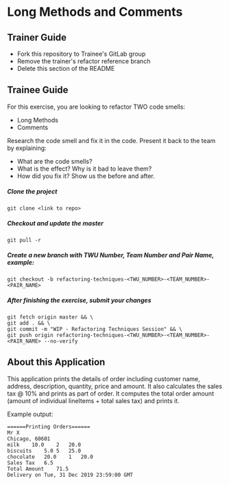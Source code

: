 # Long Methods and Comments

## Trainer Guide

* Fork this repository to Trainee's GitLab group
* Remove the trainer's refactor reference branch
* Delete this section of the README

## Trainee Guide

For this exercise, you are looking to refactor TWO code smells:
* Long Methods
* Comments

Research the code smell and fix it in the code.
Present it back to the team by explaining:
* What are the code smells?
* What is the effect? Why is it bad to leave them?
* How did you fix it? Show us the before and after.

##### Clone the project
```shell
git clone <link to repo>
```

##### Checkout and update the master
```shell
git pull -r
```

##### Create a new branch with TWU Number, Team Number and Pair Name, example:
```shell
git checkout -b refactoring-techniques-<TWU_NUMBER>-<TEAM_NUMBER>-<PAIR_NAME>
```

##### After finishing the exercise, submit your changes
```shell
git fetch origin master && \
git add . && \
git commit -m "WIP - Refactoring Techniques Session" && \
git push origin refactoring-techniques-<TWU_NUMBER>-<TEAM_NUMBER>-<PAIR_NAME> --no-verify
```

## About this Application

This application prints the details of order including customer name, address, description, quantity, price and amount.
It also calculates the sales tax @ 10% and prints as part of order. It computes the total order amount
(amount of individual lineItems + total sales tax) and prints it.

Example output:

```
======Printing Orders======
Mr X
Chicago, 60601
milk	10.0	2	20.0
biscuits	5.0	5	25.0
chocolate	20.0	1	20.0
Sales Tax	6.5
Total Amount	71.5
Delivery on Tue, 31 Dec 2019 23:59:00 GMT
```